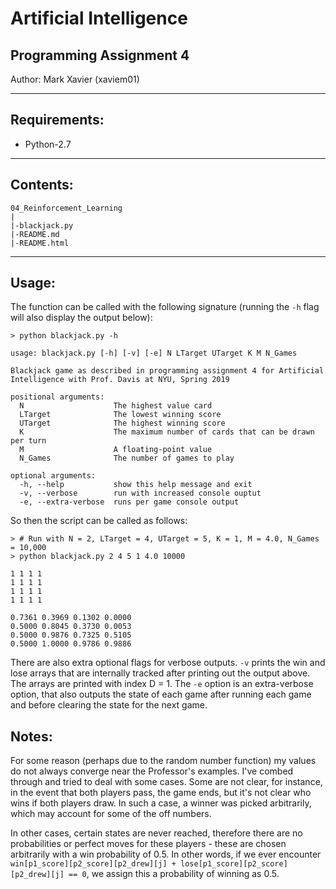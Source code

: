 # Artificial Intelligence

## Programming Assignment 4

Author: Mark Xavier (xaviem01)

---

## Requirements:

* Python-2.7

---

## Contents:

```
04_Reinforcement_Learning
|
|-blackjack.py
|-README.md
|-README.html

```

---

## Usage:

The function can be called with the following signature (running the `-h` flag will also display
the output below):

```
> python blackjack.py -h

usage: blackjack.py [-h] [-v] [-e] N LTarget UTarget K M N_Games

Blackjack game as described in programming assignment 4 for Artificial
Intelligence with Prof. Davis at NYU, Spring 2019

positional arguments:
  N                    The highest value card
  LTarget              The lowest winning score
  UTarget              The highest winning score
  K                    The maximum number of cards that can be drawn per turn
  M                    A floating-point value
  N_Games              The number of games to play

optional arguments:
  -h, --help           show this help message and exit
  -v, --verbose        run with increased console ouptut
  -e, --extra-verbose  runs per game console output
```

So then the script can be called as follows:

```
> # Run with N = 2, LTarget = 4, UTarget = 5, K = 1, M = 4.0, N_Games = 10,000
> python blackjack.py 2 4 5 1 4.0 10000

1 1 1 1
1 1 1 1
1 1 1 1
1 1 1 1

0.7361 0.3969 0.1302 0.0000
0.5000 0.8045 0.3730 0.0053
0.5000 0.9876 0.7325 0.5105
0.5000 1.0000 0.9786 0.9886
```

There are also extra optional flags for verbose outputs.  `-v` prints the win and lose arrays that
are internally tracked after printing out the output above.  The arrays are printed with index D = 1.
The `-e` option is an extra-verbose option, that also outputs the state of each game after running
each game and before clearing the state for the next game.

## Notes:

For some reason (perhaps due to the random number function) my values do not always converge near
the Professor's examples.  I've combed through and tried to deal with some cases.  Some are not
clear, for instance, in the event that both players pass, the game ends, but it's not clear who
wins if both players draw.  In such a case, a winner was picked arbitrarily, which may account for
some of the off numbers.

In other cases, certain states are never reached, therefore there are no probabilities or perfect
moves for these players - these are chosen arbitrarily with a win probability of 0.5.  In other words,
if we ever encounter `win[p1_score][p2_score][p2_drew][j] + lose[p1_score][p2_score][p2_drew][j] == 0`,
we assign this a probability of winning as 0.5. 
